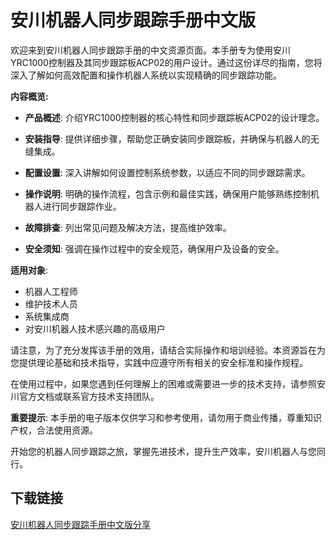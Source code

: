 # 安川机器人同步跟踪手册中文版

欢迎来到安川机器人同步跟踪手册的中文资源页面。本手册专为使用安川YRC1000控制器及其同步跟踪板ACP02的用户设计。通过这份详尽的指南，您将深入了解如何高效配置和操作机器人系统以实现精确的同步跟踪功能。

**内容概览:**

- **产品概述**: 介绍YRC1000控制器的核心特性和同步跟踪板ACP02的设计理念。
  
- **安装指导**: 提供详细步骤，帮助您正确安装同步跟踪板，并确保与机器人的无缝集成。
  
- **配置设置**: 深入讲解如何设置控制系统参数，以适应不同的同步跟踪需求。
  
- **操作说明**: 明确的操作流程，包含示例和最佳实践，确保用户能够熟练控制机器人进行同步跟踪作业。
  
- **故障排查**: 列出常见问题及解决方法，提高维护效率。
  
- **安全须知**: 强调在操作过程中的安全规范，确保用户及设备的安全。

**适用对象**:
- 机器人工程师
- 维护技术人员
- 系统集成商
- 对安川机器人技术感兴趣的高级用户

请注意，为了充分发挥该手册的效用，请结合实际操作和培训经验。本资源旨在为您提供理论基础和技术指导，实践中应遵守所有相关的安全标准和操作规程。

在使用过程中，如果您遇到任何理解上的困难或需要进一步的技术支持，请参照安川官方文档或联系官方技术支持团队。

**重要提示**: 本手册的电子版本仅供学习和参考使用，请勿用于商业传播，尊重知识产权，合法使用资源。

开始您的机器人同步跟踪之旅，掌握先进技术，提升生产效率，安川机器人与您同行。

## 下载链接

[安川机器人同步跟踪手册中文版分享](https://pan.quark.cn/s/cc3043071182)